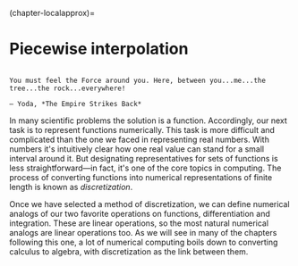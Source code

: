 (chapter-localapprox)=
# Piecewise interpolation

```{index} Yoda, The Empire Strikes Back
```

```{epigraph}
You must feel the Force around you. Here, between you...me...the tree...the rock...everywhere!

— Yoda, *The Empire Strikes Back*
```

In many scientific problems the solution is a function. Accordingly, our next task is to represent functions numerically. This task is more difficult and complicated than the one we faced in representing real numbers. With numbers it's intuitively clear how one real value can stand for a small interval around it. But designating representatives for sets of functions is less straightforward—in fact, it's one of the core topics in computing. The process of converting functions into numerical representations of finite length is known as *discretization*.

Once we have selected a method of discretization, we can define numerical analogs of our two favorite operations on functions, differentiation and integration. These are linear operations, so the most natural numerical analogs are linear operations too. As we will see in many of the chapters following this one, a lot of numerical computing boils down to converting calculus to algebra, with discretization as the link between them.

